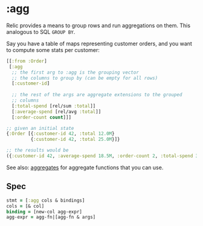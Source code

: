 # :agg

Relic provides a means to group rows and run aggregations on them. This analogous to SQL `GROUP BY`.

Say you have a table of maps representing customer orders, and you want to compute some stats per customer:

```clojure 
[[:from :Order]
 [:agg
  ;; the first arg to :agg is the grouping vector
  ;; the columns to group by (can be empty for all rows)
  [:customer-id]
  
  ;; the rest of the args are aggregate extensions to the grouped
  ;; columns
  [:total-spend [rel/sum :total]]
  [:average-spend [rel/avg :total]]
  [:order-count count]]]

;; given an initial state
{:Order [{:customer-id 42, :total 12.0M}
         {:customer-id 42, :total 25.0M}]}

;; the results would be
({:customer-id 42, :average-spend 18.5M, :order-count 2, :total-spend 37.0M})
```

See also: [aggregates](aggregates.md) for aggregate functions that you can use.

## Spec

```clojure
stmt = [:agg cols & bindings]
cols = [& col]
binding = [new-col agg-expr]
agg-expr = agg-fn|[agg-fn & args]
```